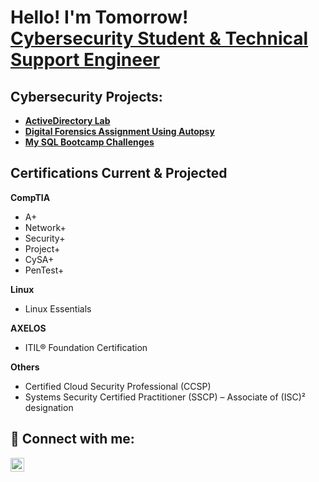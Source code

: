 <h1>Hello! I'm Tomorrow! <br/><a href="www.linkedin.com/in/tomorrow-carswell-947335297">Cybersecurity Student & Technical Support Engineer</a></h1>

<h2>Cybersecurity Projects:</h2>

- <b><a href="https://github.com/tcarswell1987/activedirectbeginner.git">ActiveDirectory Lab</a></b>
- <b><a href="https://github.com/tcarswell1987/digitalforensicsassignment">Digital Forensics Assignment Using Autopsy</a></b>
- <b><a href="https://tcarswell.notion.site/The-Complete-SQL-Bootcamp-Challenges-102743d159d38055a44cec4fdfec98a4">My SQL Bootcamp Challenges</a></b>

<h2>Certifications Current & Projected</h2>

<b>CompTIA</b>
- A+
- Network+
- Security+
- Project+
- CySA+
- PenTest+

<b>Linux</b>
- Linux Essentials

<b>AXELOS</b>
- ITIL® Foundation Certification

<b>Others</b>
- Certified Cloud Security Professional (CCSP)
- Systems Security Certified Practitioner (SSCP) – Associate of (ISC)² designation

<h2> 🤳 Connect with me:</h2>

[<img align="left" alt="TomorrowCarswell | LinkedIn" width="22px" src="https://cdn.jsdelivr.net/npm/simple-icons@v3/icons/linkedin.svg" />][linkedin]

[linkedin]: https://www.linkedin.com/in/tomorrow-carswell/
